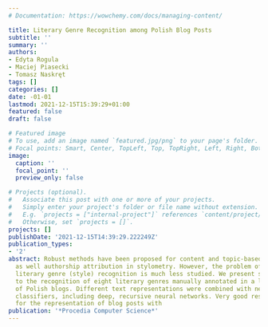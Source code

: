 ```yaml
---
# Documentation: https://wowchemy.com/docs/managing-content/

title: Literary Genre Recognition among Polish Blog Posts
subtitle: ''
summary: ''
authors:
- Edyta Rogula
- Maciej Piasecki
- Tomasz Naskręt
tags: []
categories: []
date: -01-01
lastmod: 2021-12-15T15:39:29+01:00
featured: false
draft: false

# Featured image
# To use, add an image named `featured.jpg/png` to your page's folder.
# Focal points: Smart, Center, TopLeft, Top, TopRight, Left, Right, BottomLeft, Bottom, BottomRight.
image:
  caption: ''
  focal_point: ''
  preview_only: false

# Projects (optional).
#   Associate this post with one or more of your projects.
#   Simply enter your project's folder or file name without extension.
#   E.g. `projects = ["internal-project"]` references `content/project/deep-learning/index.md`.
#   Otherwise, set `projects = []`.
projects: []
publishDate: '2021-12-15T14:39:29.222249Z'
publication_types:
- '2'
abstract: Robust methods have been proposed for content and topic-based text classification,
  as well authorship attribution in stylometry. However, the problem of a fine-grained
  literary genre (style) recognition is much less studied. We present several approaches
  to the recognition of eight literary genres manually annotated in a large corpus
  of Polish blogs. Different text representations were combined with neural network
  classifiers, including deep, recursive neural networks. Very good results were achieved
  for the representation of blog posts with
publication: '*Procedia Computer Science*'
---
```

